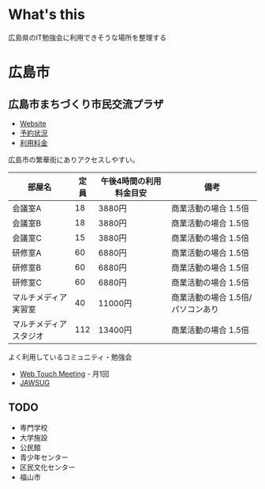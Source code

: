 What's this
================================================================================

広島県のIT勉強会に利用できそうな場所を整理する

広島市
================================================================================

広島市まちづくり市民交流プラザ
--------------------------------------------------------------------------------

* [Website](http://www.cf.city.hiroshima.jp/m-plaza/)
* [予約状況](https://www.e-tetsuzuki99.com/eap-rj/rsv_rj/Core_i/init.asp?KLCD=349999&SBT=3&LCD=34100&KCD=100105)
* [利用料金](http://www.cf.city.hiroshima.jp/m-plaza/ryokin.html)

広島市の繁華街にありアクセスしやすい。

| 部屋名                 | 定員 | 午後4時間の利用料金目安 | 備考                              |
|------------------------|------|-------------------------|-----------------------------------|
| 会議室A                |   18 | 3880円                  | 商業活動の場合 1.5倍              |
| 会議室B                |   18 | 3880円                  | 商業活動の場合 1.5倍              |
| 会議室C                |   15 | 3880円                  | 商業活動の場合 1.5倍              |
| 研修室A                |   60 | 6880円                  | 商業活動の場合 1.5倍              |
| 研修室B                |   60 | 6880円                  | 商業活動の場合 1.5倍              |
| 研修室C                |   60 | 6880円                  | 商業活動の場合 1.5倍              |
| マルチメディア実習室   |   40 | 11000円                 | 商業活動の場合 1.5倍/パソコンあり |
| マルチメディアスタジオ |  112 | 13400円                 | 商業活動の場合 1.5倍              |

よく利用しているコミュニティ・勉強会

* [Web Touch Meeting](http://webtouchmeeting.com/) - 月1回
* [JAWSUG](https://www.facebook.com/groups/394675807272408/)

TODO
--------------------------------------------------------------------------------

* 専門学校
* 大学施設
* 公民館
* 青少年センター
* 区民文化センター
* 福山市

